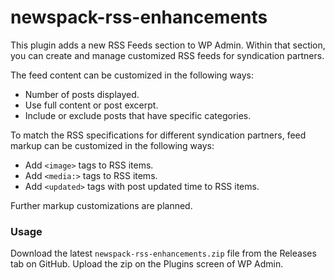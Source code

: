 # newspack-rss-enhancements

This plugin adds a new RSS Feeds section to WP Admin. Within that section, you can create and manage customized RSS feeds for syndication partners.

The feed content can be customized in the following ways:
- Number of posts displayed.
- Use full content or post excerpt.
- Include or exclude posts that have specific categories.

To match the RSS specifications for different syndication partners, feed markup can be customized in the following ways:
- Add `<image>` tags to RSS items.
- Add `<media:>` tags to RSS items.
- Add `<updated>` tags with post updated time to RSS items.

Further markup customizations are planned.

### Usage

Download the latest `newspack-rss-enhancements.zip` file from the Releases tab on GitHub. Upload the zip on the Plugins screen of WP Admin. 

